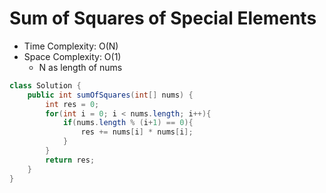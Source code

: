 # Sum of Squares of Special Elements

- Time Complexity: O(N)
- Space Complexity: O(1)
  - N as length of nums

```java
class Solution {
    public int sumOfSquares(int[] nums) {
        int res = 0;
        for(int i = 0; i < nums.length; i++){
            if(nums.length % (i+1) == 0){
                res += nums[i] * nums[i];
            }
        }
        return res;
    }
}
```
